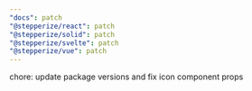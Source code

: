 ```yaml
---
"docs": patch
"@stepperize/react": patch
"@stepperize/solid": patch
"@stepperize/svelte": patch
"@stepperize/vue": patch
---
```


chore: update package versions and fix icon component props
